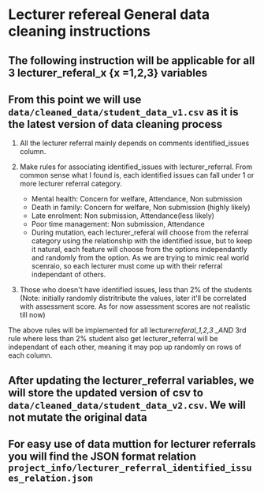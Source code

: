 # Lecturer refereal General data cleaning instructions

## The following instruction will be applicable for all 3 lecturer_referal_x {x =1,2,3} variables

## From this point we will use `data/cleaned_data/student_data_v1.csv` as it is the latest version of data cleaning process

1. All the lecturer referral mainly depends on comments identified_issues
   column.
2. Make rules for associating identified_issues with lecturer_referral. From
   common sense what I found is, each identified issues can fall under 1 or more
   lecturer referral category.

   - Mental health: Concern for welfare, Attendance, Non submission
   - Death in family: Concern for welfare, Non submission (highly likely)
   - Late enrolment: Non submission, Attendance(less likely)
   - Poor time management: Non submission, Attendance
   - During mutation, each lecturer_referal will choose from the referral
     category using the relationship with the identified issue, but to keep it
     natural, each feature will choose from the options independantly and
     randomly from the option. As we are trying to mimic real world scenraio, so
     each lecturer must come up with their referral independant of others.

3. Those who doesn't have identified issues, less than 2% of the students (Note:
   initially randomly distritribute the values, later it'll be correlated with
   assessment score. As for now assessment scores are not realistic till now)

The above rules will be implemented for all lecturer*referal_1,2,3 \_AND* 3rd
rule where less than 2% student also get lecturer_referral will be independant
of each other, meaning it may pop up randomly on rows of each column.

## After updating the lecturer_referral variables, we will store the updated version of csv to `data/cleaned_data/student_data_v2.csv`. We will not mutate the original data

## For easy use of data muttion for lecturer referrals you will find the JSON format relation `project_info/lecturer_referral_identified_issues_relation.json`
